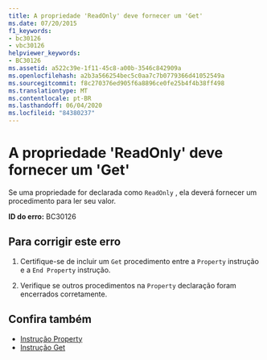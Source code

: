 ```yaml
---
title: A propriedade 'ReadOnly' deve fornecer um 'Get'
ms.date: 07/20/2015
f1_keywords:
- bc30126
- vbc30126
helpviewer_keywords:
- BC30126
ms.assetid: a522c39e-1f11-45c8-a00b-3546c842909a
ms.openlocfilehash: a2b3a566254bec5c0aa7c7b0779366d41052549a
ms.sourcegitcommit: f8c270376ed905f6a8896ce0fe25b4f4b38ff498
ms.translationtype: MT
ms.contentlocale: pt-BR
ms.lasthandoff: 06/04/2020
ms.locfileid: "84380237"
---
```

# <a name="readonly-property-must-provide-a-get"></a>A propriedade 'ReadOnly' deve fornecer um 'Get'
Se uma propriedade for declarada como `ReadOnly` , ela deverá fornecer um procedimento para ler seu valor.  
  
 **ID do erro:** BC30126  
  
## <a name="to-correct-this-error"></a>Para corrigir este erro  
  
1. Certifique-se de incluir um `Get` procedimento entre a `Property` instrução e a `End Property` instrução.  
  
2. Verifique se outros procedimentos na `Property` declaração foram encerrados corretamente.  
  
## <a name="see-also"></a>Confira também

- [Instrução Property](../language-reference/statements/property-statement.md)
- [Instrução Get](../language-reference/statements/get-statement.md)
